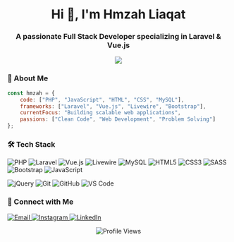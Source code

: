 <h1 align="center">Hi 👋, I'm Hmzah Liaqat</h1>
<h3 align="center">A passionate Full Stack Developer specializing in Laravel & Vue.js</h3>

<p align="center">
  <img src="https://readme-typing-svg.herokuapp.com/?lines=Full+Stack+Developer;Laravel+Developer;Vue.js+Enthusiast;2%2B+Years+of+Coding+Experience&center=true&width=380&height=45">
</p>

### 🚀 About Me

```javascript
const hmzah = {
    code: ["PHP", "JavaScript", "HTML", "CSS", "MySQL"],
    frameworks: ["Laravel", "Vue.js", "Livewire", "Bootstrap"],
    currentFocus: "Building scalable web applications",
    passions: ["Clean Code", "Web Development", "Problem Solving"]
};
```


### 🛠️ Tech Stack

<p align="left">
  <img src="https://img.shields.io/badge/-PHP-777BB4?style=for-the-badge&logo=php&logoColor=white" alt="PHP"/>
  <img src="https://img.shields.io/badge/-Laravel-FF2D20?style=for-the-badge&logo=laravel&logoColor=white" alt="Laravel"/>
  <img src="https://img.shields.io/badge/-Vue.js-4FC08D?style=for-the-badge&logo=vue.js&logoColor=white" alt="Vue.js"/>
  <img src="https://img.shields.io/badge/-Livewire-FB70A9?style=for-the-badge&logo=livewire&logoColor=white" alt="Livewire"/>
  <img src="https://img.shields.io/badge/-MySQL-4479A1?style=for-the-badge&logo=mysql&logoColor=white" alt="MySQL"/>

  <img src="https://img.shields.io/badge/-HTML5-E34F26?style=for-the-badge&logo=html5&logoColor=white" alt="HTML5"/>
  <img src="https://img.shields.io/badge/-CSS3-1572B6?style=for-the-badge&logo=css3&logoColor=white" alt="CSS3"/>
  <img src="https://img.shields.io/badge/-SASS-CC6699?style=for-the-badge&logo=sass&logoColor=white" alt="SASS"/>
  <img src="https://img.shields.io/badge/-Bootstrap-7952B3?style=for-the-badge&logo=bootstrap&logoColor=white" alt="Bootstrap"/>
  <img src="https://img.shields.io/badge/-JavaScript-F7DF1E?style=for-the-badge&logo=javascript&logoColor=black" alt="JavaScript"/>
</p>

<p align="left">
  <img src="https://img.shields.io/badge/-jQuery-0769AD?style=for-the-badge&logo=jquery&logoColor=white" alt="jQuery"/>
  <img src="https://img.shields.io/badge/-Git-F05032?style=for-the-badge&logo=git&logoColor=white" alt="Git"/>
  <img src="https://img.shields.io/badge/-GitHub-181717?style=for-the-badge&logo=github&logoColor=white" alt="GitHub"/>
  <img src="https://img.shields.io/badge/-VS_Code-007ACC?style=for-the-badge&logo=visual-studio-code&logoColor=white" alt="VS Code"/>
</p>

### 🤝 Connect with Me

<p align="left">
  <a href="mailto:hmzah.liaqat@gmail.com">
    <img src="https://img.shields.io/badge/-Email-D14836?style=for-the-badge&logo=gmail&logoColor=white" alt="Email"/>
  </a>
  <a href="https://www.instagram.com/hmzah_liaqat">
    <img src="https://img.shields.io/badge/-Instagram-E4405F?style=for-the-badge&logo=instagram&logoColor=white" alt="Instagram"/>
  </a>
  <a href="https://www.linkedin.com/in/hamza-liaqat">
    <img src="https://img.shields.io/badge/-LinkedIn-0A66C2?style=for-the-badge&logo=linkedin&logoColor=white" alt="LinkedIn"/>
  </a>
</p>




<p align="center">
  <img src="https://komarev.com/ghpvc/?username=hmzahliaqat&style=flat-square&color=blue" alt="Profile Views"/>
</p>


